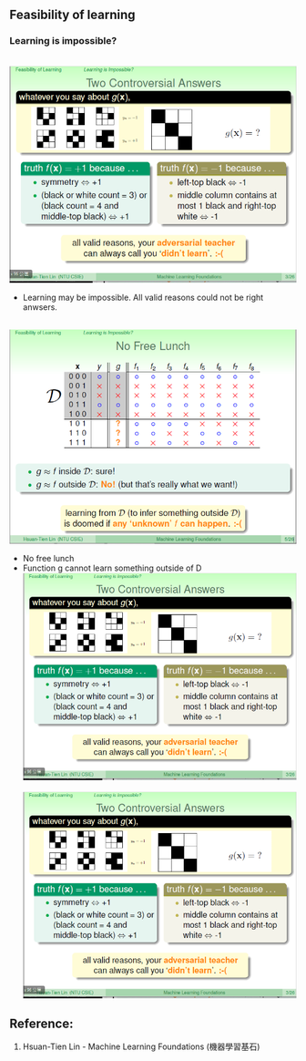 ## Feasibility of learning

### Learning is impossible?
<br>![image](https://github.com/yhlien1221/Machine_Learning_Foundations_and_Techniques/blob/main/Foundations/pic/13_1.png)<br/>
* Learning may be impossible. All valid reasons could not be right anwsers.

<br>![image](https://github.com/yhlien1221/Machine_Learning_Foundations_and_Techniques/blob/main/Foundations/pic/13_2.png)<br/>
* No free lunch
* Function g cannot learn something outside of D
<br>![image](https://github.com/yhlien1221/Machine_Learning_Foundations_and_Techniques/blob/main/Foundations/pic/13_1.png)<br/>
<br>![image](https://github.com/yhlien1221/Machine_Learning_Foundations_and_Techniques/blob/main/Foundations/pic/13_1.png)<br/> 

 
## Reference:
1. Hsuan-Tien Lin - Machine Learning Foundations (機器學習基石)

<!-- ref
http://naivered.github.io/2016/07/05/Study_Notes/Machine%20Learning%20Foundations/Machine-Learning-Foundations-L2-Notes-1/
https://cynthiachuang.github.io/Machine-Learning-Foundations-Study-Notes-Mathematical-Foundations-Week2/?view
https://hackmd.io/@johnnyasd12/BJ9bqqevD/https%3A%2F%2Fhackmd.io%2F%40johnnyasd12%2FSy1zu2fTS
-->

